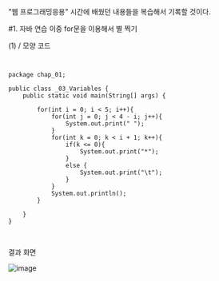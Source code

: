 "웹 프로그래밍응용" 시간에 배웠던 내용들을 복습해서 기록할 것이다.

#1. 자바 연습
이중 for문을 이용해서 별 찍기

(1) / 모양 코드
<pre>
<code>
  
package chap_01;

public class _03_Variables {
    public static void main(String[] args) {

        for(int i = 0; i < 5; i++){
            for(int j = 0; j < 4 - i; j++){
                System.out.print(" ");
            }
            for(int k = 0; k < i + 1; k++){
                if(k <= 0){
                    System.out.print("*");
                }
                else {
                    System.out.print("\t");
                }
            }
            System.out.println();
        }

    }
}

</code>
</pre>

결과 화면

![image](https://github.com/user-attachments/assets/d5e3c725-27fc-4e9d-8edf-62a3ca69ceac)
